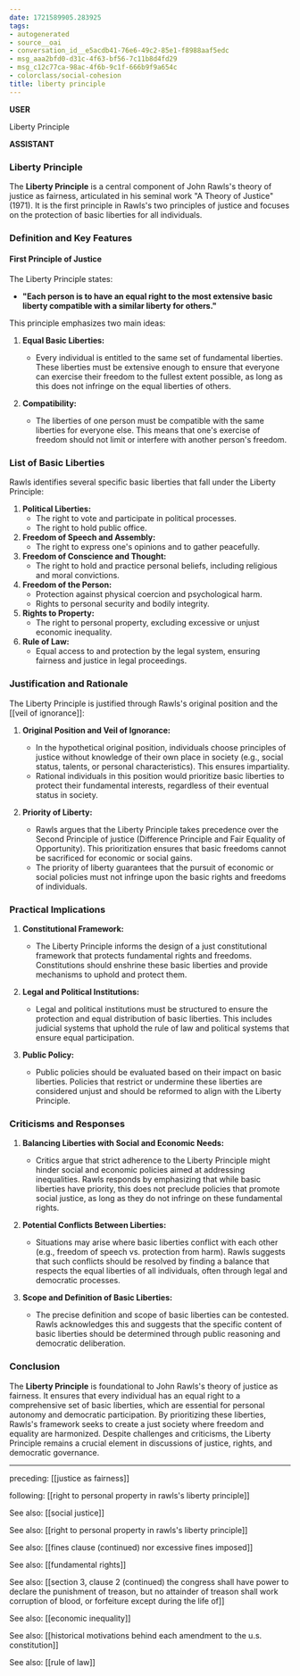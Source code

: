 ```yaml
---
date: 1721589905.283925
tags:
- autogenerated
- source__oai
- conversation_id__e5acdb41-76e6-49c2-85e1-f8988aaf5edc
- msg_aaa2bfd0-d31c-4f63-bf56-7c11b8d4fd29
- msg_c12c77ca-98ac-4f6b-9c1f-666b9f9a654c
- colorclass/social-cohesion
title: liberty principle
---
```


**USER**

Liberty Principle


**ASSISTANT**

### Liberty Principle

The **Liberty Principle** is a central component of John Rawls's theory of justice as fairness, articulated in his seminal work "A Theory of Justice" (1971). It is the first principle in Rawls's two principles of justice and focuses on the protection of basic liberties for all individuals.

### Definition and Key Features

#### First Principle of Justice
The Liberty Principle states:
- **"Each person is to have an equal right to the most extensive basic liberty compatible with a similar liberty for others."**

This principle emphasizes two main ideas:
1. **Equal Basic Liberties:**
   - Every individual is entitled to the same set of fundamental liberties. These liberties must be extensive enough to ensure that everyone can exercise their freedom to the fullest extent possible, as long as this does not infringe on the equal liberties of others.

2. **Compatibility:**
   - The liberties of one person must be compatible with the same liberties for everyone else. This means that one's exercise of freedom should not limit or interfere with another person's freedom.

### List of Basic Liberties

Rawls identifies several specific basic liberties that fall under the Liberty Principle:
1. **Political Liberties:**
   - The right to vote and participate in political processes.
   - The right to hold public office.
2. **Freedom of Speech and Assembly:**
   - The right to express one's opinions and to gather peacefully.
3. **Freedom of Conscience and Thought:**
   - The right to hold and practice personal beliefs, including religious and moral convictions.
4. **Freedom of the Person:**
   - Protection against physical coercion and psychological harm.
   - Rights to personal security and bodily integrity.
5. **Rights to Property:**
   - The right to personal property, excluding excessive or unjust economic inequality.
6. **Rule of Law:**
   - Equal access to and protection by the legal system, ensuring fairness and justice in legal proceedings.

### Justification and Rationale

The Liberty Principle is justified through Rawls's original position and the [[veil of ignorance]]:
1. **Original Position and Veil of Ignorance:**
   - In the hypothetical original position, individuals choose principles of justice without knowledge of their own place in society (e.g., social status, talents, or personal characteristics). This ensures impartiality.
   - Rational individuals in this position would prioritize basic liberties to protect their fundamental interests, regardless of their eventual status in society.

2. **Priority of Liberty:**
   - Rawls argues that the Liberty Principle takes precedence over the Second Principle of justice (Difference Principle and Fair Equality of Opportunity). This prioritization ensures that basic freedoms cannot be sacrificed for economic or social gains.
   - The priority of liberty guarantees that the pursuit of economic or social policies must not infringe upon the basic rights and freedoms of individuals.

### Practical Implications

1. **Constitutional Framework:**
   - The Liberty Principle informs the design of a just constitutional framework that protects fundamental rights and freedoms. Constitutions should enshrine these basic liberties and provide mechanisms to uphold and protect them.
   
2. **Legal and Political Institutions:**
   - Legal and political institutions must be structured to ensure the protection and equal distribution of basic liberties. This includes judicial systems that uphold the rule of law and political systems that ensure equal participation.

3. **Public Policy:**
   - Public policies should be evaluated based on their impact on basic liberties. Policies that restrict or undermine these liberties are considered unjust and should be reformed to align with the Liberty Principle.

### Criticisms and Responses

1. **Balancing Liberties with Social and Economic Needs:**
   - Critics argue that strict adherence to the Liberty Principle might hinder social and economic policies aimed at addressing inequalities. Rawls responds by emphasizing that while basic liberties have priority, this does not preclude policies that promote social justice, as long as they do not infringe on these fundamental rights.
   
2. **Potential Conflicts Between Liberties:**
   - Situations may arise where basic liberties conflict with each other (e.g., freedom of speech vs. protection from harm). Rawls suggests that such conflicts should be resolved by finding a balance that respects the equal liberties of all individuals, often through legal and democratic processes.

3. **Scope and Definition of Basic Liberties:**
   - The precise definition and scope of basic liberties can be contested. Rawls acknowledges this and suggests that the specific content of basic liberties should be determined through public reasoning and democratic deliberation.

### Conclusion

The **Liberty Principle** is foundational to John Rawls's theory of justice as fairness. It ensures that every individual has an equal right to a comprehensive set of basic liberties, which are essential for personal autonomy and democratic participation. By prioritizing these liberties, Rawls's framework seeks to create a just society where freedom and equality are harmonized. Despite challenges and criticisms, the Liberty Principle remains a crucial element in discussions of justice, rights, and democratic governance.


---

preceding: [[justice as fairness]]  


following: [[right to personal property in rawls's liberty principle]]

See also: [[social justice]]


See also: [[right to personal property in rawls's liberty principle]]


See also: [[fines clause (continued) nor excessive fines imposed]]


See also: [[fundamental rights]]


See also: [[section 3, clause 2 (continued) the congress shall have power to declare the punishment of treason, but no attainder of treason shall work corruption of blood, or forfeiture except during the life of]]


See also: [[economic inequality]]


See also: [[historical motivations behind each amendment to the u.s. constitution]]


See also: [[rule of law]]